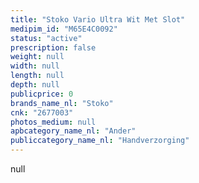 ```yaml
---
title: "Stoko Vario Ultra Wit Met Slot"
medipim_id: "M65E4C0092"
status: "active"
prescription: false
weight: null
width: null
length: null
depth: null
publicprice: 0
brands_name_nl: "Stoko"
cnk: "2677003"
photos_medium: null
apbcategory_name_nl: "Ander"
publiccategory_name_nl: "Handverzorging"
---
```

null
